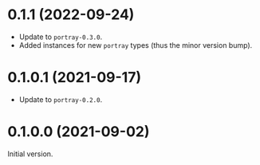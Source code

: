 # 0.1.1 (2022-09-24)

* Update to `portray-0.3.0`.
* Added instances for new `portray` types (thus the minor version bump).

# 0.1.0.1 (2021-09-17)

* Update to `portray-0.2.0`.

# 0.1.0.0 (2021-09-02)

Initial version.
